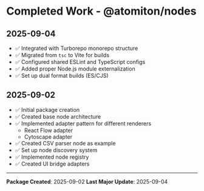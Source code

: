# Completed Work - @atomiton/nodes

## 2025-09-04

- ✅ Integrated with Turborepo monorepo structure
- ✅ Migrated from `tsc` to Vite for builds
- ✅ Configured shared ESLint and TypeScript configs
- ✅ Added proper Node.js module externalization
- ✅ Set up dual format builds (ES/CJS)

## 2025-09-02

- ✅ Initial package creation
- ✅ Created base node architecture
- ✅ Implemented adapter pattern for different renderers
  - React Flow adapter
  - Cytoscape adapter
- ✅ Created CSV parser node as example
- ✅ Set up node discovery system
- ✅ Implemented node registry
- ✅ Created UI bridge adapters

---

**Package Created**: 2025-09-02
**Last Major Update**: 2025-09-04
